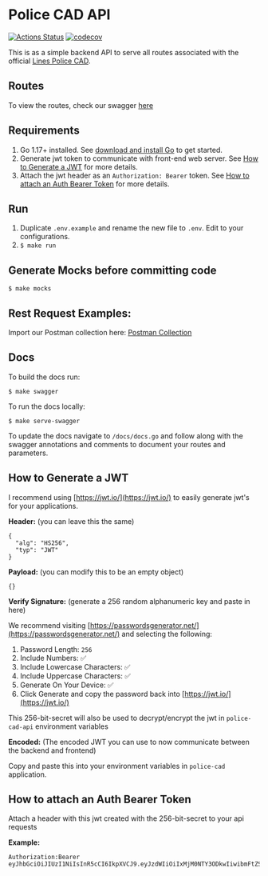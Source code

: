 # Police CAD API

[![Actions Status](https://github.com/linesmerrill/police-cad-api/actions/workflows/go.yml/badge.svg)](https://github.com/linesmerrill/police-cad-api/actions)
[![codecov](https://codecov.io/gh/linesmerrill/police-cad-api/branch/master/graph/badge.svg)](https://codecov.io/gh/linesmerrill/police-cad-api)

This is as a simple backend API to serve all routes associated with
the official [Lines Police CAD](https://github.com/Linesmerrill/police-cad).

## Routes

To view the routes, check our swagger [here](https://police-cad-api.herokuapp.com/)

## Requirements

1. Go 1.17+ installed. See [download and install Go](https://go.dev/doc/install) to get started.
2. Generate jwt token to communicate with front-end web server. See [How to Generate a JWT](#how-to-generate-a-jwt) for more details.
3. Attach the jwt header as an `Authorization: Bearer` token. See [How to attach an Auth Bearer Token](#how-to-attach-an-auth-bearer-token) for more details.


## Run

1. Duplicate `.env.example` and rename the new file to `.env`. Edit to your configurations.
2. `$ make run`

## Generate Mocks before committing code

`$ make mocks`

## Rest Request Examples:

Import our Postman collection here: [Postman Collection](https://github.com/Linesmerrill/police-cad-api/blob/master/docs/postman/police-cad-api.postman_collection.json)

## Docs

To build the docs run:

`$ make swagger`

To run the docs locally:

`$ make serve-swagger`

To update the docs navigate to `/docs/docs.go` and follow along with the swagger annotations and comments to
document your routes and parameters.

## How to Generate a JWT

I recommend using [https://jwt.io/](https://jwt.io/) to easily generate jwt's for your applications.

**Header:** (you can leave this the same)

```
{
  "alg": "HS256",
  "typ": "JWT"
}
```

**Payload:** (you can modify this to be an empty object)

```
{}
```

**Verify Signature:** (generate a 256 random alphanumeric key and paste in here)

We recommend visiting [https://passwordsgenerator.net/](https://passwordsgenerator.net/) and selecting the following:

1. Password Length: `256`
2. Include Numbers: ✅
3. Include Lowercase Characters: ✅ 
4. Include Uppercase Characters: ✅
5. Generate On Your Device: ✅
6. Click Generate and copy the password back into [https://jwt.io/](https://jwt.io/)

This 256-bit-secret will also be used to decrypt/encrypt the jwt in `police-cad-api` environment variables

**Encoded:** (The encoded JWT you can use to now communicate between the backend and frontend)

Copy and paste this into your environment variables in `police-cad` application.

## How to attach an Auth Bearer Token

Attach a header with this jwt created with the 256-bit-secret to your api requests

**Example:** 

```
Authorization:Bearer eyJhbGciOiJIUzI1NiIsInR5cCI6IkpXVCJ9.eyJzdWIiOiIxMjM0NTY3ODkwIiwibmFtZSI6IkpvaG4gRG9lIiwiaWF0IjoxNTE2MjM5MDIyfQ.SflKxwRJSMeKKF2QT4fwpMeJf36POk6yJV_adQssw5c
```